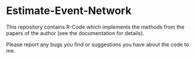 # Estimate-Event-Network
This repository contains R-Code which implements the methods from the papers of the author (see the documentation for details).

Please report any bugs you find or suggestions you have about the code to me.

